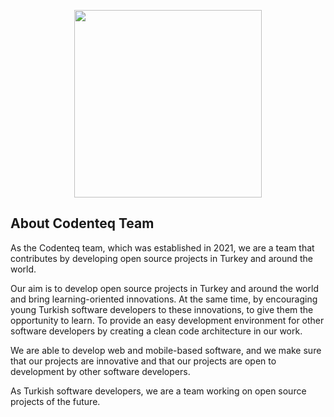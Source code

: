 <p align="center"><a href="https://laravel.com" target="_blank"><img src="https://codenteq.com/wp-content/uploads/2022/11/web-logo.webp" width="300"></a></p>

## About Codenteq Team

As the Codenteq team, which was established in 2021, we are a team that contributes by developing open source projects in Turkey and around the world.

Our aim is to develop open source projects in Turkey and around the world and bring learning-oriented innovations. At the same time, by encouraging young Turkish software developers to these innovations, to give them the opportunity to learn. To provide an easy development environment for other software developers by creating a clean code architecture in our work.

We are able to develop web and mobile-based software, and we make sure that our projects are innovative and that our projects are open to development by other software developers.

As Turkish software developers, we are a team working on open source projects of the future.